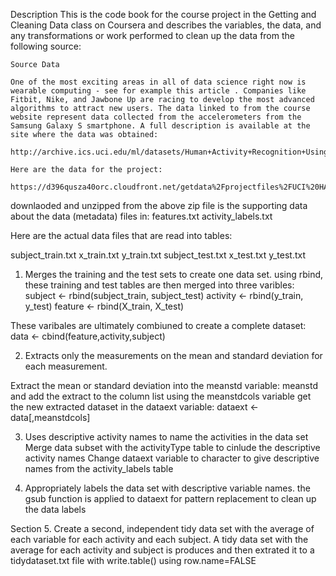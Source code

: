 Description
This is the code book for the course project in the Getting and Cleaning Data class on Coursera and describes the variables, the data, and any transformations or work performed to clean up the data from the following source:

    Source Data
    
    One of the most exciting areas in all of data science right now is wearable computing - see for example this article . Companies like Fitbit, Nike, and Jawbone Up are racing to develop the most advanced algorithms to attract new users. The data linked to from the course website represent data collected from the accelerometers from the Samsung Galaxy S smartphone. A full description is available at the site where the data was obtained: 
    
    http://archive.ics.uci.edu/ml/datasets/Human+Activity+Recognition+Using+Smartphones 
    
    Here are the data for the project: 
    
    https://d396qusza40orc.cloudfront.net/getdata%2Fprojectfiles%2FUCI%20HAR%20Dataset.zip 

downlaoded and unzipped from the above zip file is the supporting data about the data (metadata) files in:
features.txt
activity_labels.txt

Here are the actual data files that are read into tables:

subject_train.txt
x_train.txt
y_train.txt
subject_test.txt
x_test.txt
y_test.txt

1. Merges the training and the test sets to create one data set.
using rbind, these training and test tables are then merged into three varibles:
subject <- rbind(subject_train, subject_test)
activity <- rbind(y_train, y_test)
feature <- rbind(X_train, X_test)

These varibales are ultimately combiuned to create a complete dataset:
data <- cbind(feature,activity,subject)
 
2. Extracts only the measurements on the mean and standard deviation for each measurement. 

Extract the mean or standard deviation into the meanstd variable:
meanstd and add the extract to the column list using the meanstdcols variable
get the new extracted dataset in the dataext variable:
dataext <- data[,meanstdcols]

3. Uses descriptive activity names to name the activities in the data set
Merge data subset with the activityType table to cinlude the descriptive activity names
Change dataext variable to character to give descriptive names from the activity_labels table

4. Appropriately labels the data set with descriptive variable names. 
the gsub function is applied to dataext for pattern replacement to clean up the data labels

Section 5. Create a second, independent tidy data set with the average of each variable for each activity and each subject.
A tidy data set with the average for each activity and subject is produces and then extrated it to a tidydataset.txt file with write.table() using row.name=FALSE 
